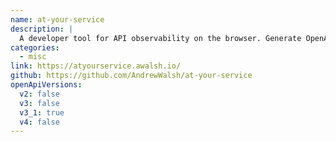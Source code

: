 ```yaml
---
name: at-your-service
description: |
  A developer tool for API observability on the browser. Generate OpenAPI specifications and code from network traffic
categories:
  - misc
link: https://atyourservice.awalsh.io/
github: https://github.com/AndrewWalsh/at-your-service
openApiVersions:
  v2: false
  v3: false
  v3_1: true
  v4: false
---
```

